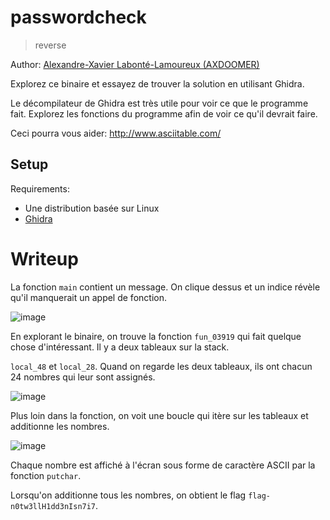 # passwordcheck

> reverse

Author: [Alexandre-Xavier Labonté-Lamoureux (AXDOOMER)](https://github.com/axdoomer)

Explorez ce binaire et essayez de trouver la solution en utilisant Ghidra.

Le décompilateur de Ghidra est très utile pour voir ce que le programme fait. Explorez les fonctions du programme afin de voir ce qu'il devrait faire.

Ceci pourra vous aider: http://www.asciitable.com/

## Setup

Requirements:
- Une distribution basée sur Linux
- [Ghidra](https://ghidra-sre.org/)

# Writeup

La fonction `main` contient un message. On clique dessus et un indice révèle qu'il manquerait un appel de fonction. 

![image](https://user-images.githubusercontent.com/6194072/87111585-b1312800-c237-11ea-96d6-1c023322a652.png)

En explorant le binaire, on trouve la fonction `fun_03919` qui fait quelque chose d'intéressant. Il y a deux tableaux sur la stack. 

`local_48` et `local_28`. Quand on regarde les deux tableaux, ils ont chacun 24 nombres qui leur sont assignés. 

![image](https://user-images.githubusercontent.com/6194072/87111470-7202d700-c237-11ea-8c90-013368a2d568.png)

Plus loin dans la fonction, on voit une boucle qui itère sur les tableaux et additionne les nombres. 

![image](https://user-images.githubusercontent.com/6194072/87111655-dde53f80-c237-11ea-9e0c-b777141b62d0.png)

Chaque nombre est affiché à l'écran sous forme de caractère ASCII par la fonction `putchar`. 

Lorsqu'on additionne tous les nombres, on obtient le flag `flag-n0tw3llH1dd3nIsn7i7`.

